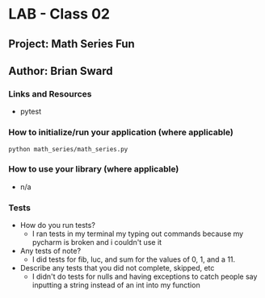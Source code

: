 # LAB - Class 02

## Project: Math Series Fun

## Author: Brian Sward

### Links and Resources

- pytest

### How to initialize/run your application (where applicable)

``python math_series/math_series.py``

### How to use your library (where applicable)

- n/a 

### Tests

- How do you run tests?
  - I ran tests in my terminal my typing out commands because my pycharm is broken and i couldn't use it
- Any tests of note?
  - I did tests for fib, luc, and sum for the values of 0, 1, and a 11.
- Describe any tests that you did not complete, skipped, etc
  - I didn't do tests for nulls and having exceptions to catch people say inputting a string instead of an int into my function
  
